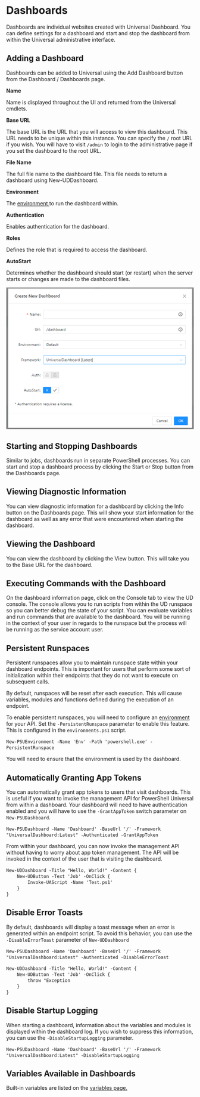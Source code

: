 # Dashboards

Dashboards are individual websites created with Universal Dashboard. You can define settings for a dashboard and start and stop the dashboard from within the Universal administrative interface.

## Adding a Dashboard

Dashboards can be added to Universal using the Add Dashboard button from the Dashboard / Dashboards page.

**Name**

Name is displayed throughout the UI and returned from the Universal cmdlets.

**Base URL**

The base URL is the URL that you will access to view this dashboard. This URL needs to be unique within this instance. You can specify the `/` root URL if you wish. You will have to visit `/admin` to login to the administrative page if you set the dashboard to the root URL.

**File Name**

The full file name to the dashboard file. This file needs to return a dashboard using New-UDDashboard.

**Environment**

The [environment ](../../config/environments.md)to run the dashboard within.

**Authentication**

Enables authentication for the dashboard.

**Roles**

Defines the role that is required to access the dashboard.

**AutoStart**

Determines whether the dashboard should start (or restart) when the server starts or changes are made to the dashboard files.

![](<../../.gitbook/assets/image (171).png>)

## Starting and Stopping Dashboards

Similar to jobs, dashboards run in separate PowerShell processes. You can start and stop a dashboard process by clicking the Start or Stop button from the Dashboards page.

## Viewing Diagnostic Information

You can view diagnostic information for a dashboard by clicking the Info button on the Dashboards page. This will show your start information for the dashboard as well as any error that were encountered when starting the dashboard.

## Viewing the Dashboard

You can view the dashboard by clicking the View button. This will take you to the Base URL for the dashboard.

## Executing Commands with the Dashboard

On the dashboard information page, click on the Console tab to view the UD console. The console allows you to run scripts from within the UD runspace so you can better debug the state of your script. You can evaluate variables and run commands that are available to the dashboard. You will be running in the context of your user in regards to the runspace but the process will be running as the service account user.

## Persistent Runspaces

Persistent runspaces allow you to maintain runspace state within your dashboard endpoints. This is important for users that perform some sort of initialization within their endpoints that they do not want to execute on subsequent calls.

By default, runspaces will be reset after each execution. This will cause variables, modules and functions defined during the execution of an endpoint.

To enable persistent runspaces, you will need to configure an [environment ](../../config/environments.md)for your API. Set the `-PersistentRunspace` parameter to enable this feature. This is configured in the `environments.ps1` script.

```
New-PSUEnvironment -Name 'Env' -Path 'powershell.exe' -PersistentRunspace
```

You will need to ensure that the environment is used by the dashboard.

## Automatically Granting App Tokens

You can automatically grant app tokens to users that visit dashboards. This is useful if you want to invoke the management API for PowerShell Universal from within a dashboard. Your dashboard will need to have authentication enabled and you will have to use the `-GrantAppToken` switch parameter on `New-PSUDashboard`.

```
New-PSUDashboard -Name 'Dashboard' -BaseUrl '/' -Framework "UniversalDashboard:Latest" -Authenticated -GrantAppToken
```

From within your dashboard, you can now invoke the management API without having to worry about app token management. The API will be invoked in the context of the user that is visiting the dashboard.

```
New-UDDashboard -Title "Hello, World!" -Content {
    New-UDButton -Text 'Job' -OnClick {
        Invoke-UAScript -Name 'Test.ps1'
    }
}
```

## Disable Error Toasts

By default, dashboards will display a toast message when an error is generated within an endpoint script. To avoid this behavior, you can use the `-DisableErrorToast` parameter of `New-UDDashboard`

```
New-PSUDashboard -Name 'Dashboard' -BaseUrl '/' -Framework "UniversalDashboard:Latest" -Authenticated -DisableErrorToast
```

```
New-UDDashboard -Title "Hello, World!" -Content {
    New-UDButton -Text 'Job' -OnClick {
        throw "Exception
    }
} 
```

## Disable Startup Logging

When starting a dashboard, information about the variables and modules is displayed within the dashboard log. If you wish to suppress this information, you can use the `-DisableStartupLogging` parameter.&#x20;

```
New-PSUDashboard -Name 'Dashboard' -BaseUrl '/' -Framework "UniversalDashboard:Latest" -DisableStartupLogging
```

## Variables Available in Dashboards

Built-in variables are listed on the [variables page.](../../platform/variables.md#dashboards)
